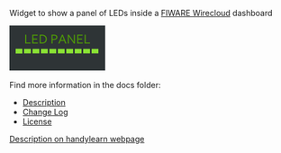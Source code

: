 Widget to show a panel of LEDs inside a [FIWARE Wirecloud](http://conwet.fi.upm.es/wirecloud/) dashboard

![LED Panel Image](images/ledpanelpreview.png)

Find more information in the docs folder:

* [Description](doc/readme.md)
* [Change Log](doc/changelog.md)
* [License](license.txt)

[Description on handylearn webpage](http://en.handylearn.eu/develop/fiware/)
